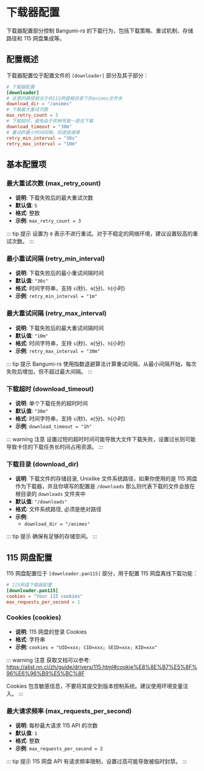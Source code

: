 # 下载器配置

下载器配置部分控制 Bangumi-rs 的下载行为，包括下载策略、重试机制、存储路径和 115 网盘集成等。

## 配置概述

下载器配置位于配置文件的 `[downloader]` 部分及其子部分：

```toml
# 下载器配置
[downloader]
# 这里的路径相当于你115网盘根目录下的animes文件夹
download_dir = "/animes"
# 下载最大重试次数
max_retry_count = 5
# 下载超时，避免由于死种导致一直在下载
download_timeout = "30m"
# 重试的最小时间间隔，将逐级递增
retry_min_interval = "30s"
retry_max_interval = "10m"

```

## 基本配置项

### 最大重试次数 (max_retry_count)

- **说明**: 下载失败后的最大重试次数
- **默认值**: `5`
- **格式**: 整数
- **示例**: `max_retry_count = 3`

::: tip 提示
设置为 `0` 表示不进行重试。对于不稳定的网络环境，建议设置较高的重试次数。
:::

### 最小重试间隔 (retry_min_interval)

- **说明**: 下载失败后的最小重试间隔时间
- **默认值**: `"30s"`
- **格式**: 时间字符串，支持 `s`(秒)、`m`(分)、`h`(小时)
- **示例**: `retry_min_interval = "1m"`

### 最大重试间隔 (retry_max_interval)

- **说明**: 下载失败后的最大重试间隔时间
- **默认值**: `"10m"`
- **格式**: 时间字符串，支持 `s`(秒)、`m`(分)、`h`(小时)
- **示例**: `retry_max_interval = "30m"`

::: tip 提示
Bangumi-rs 使用指数退避算法计算重试间隔，从最小间隔开始，每次失败后增加，但不超过最大间隔。
:::

### 下载超时 (download_timeout)

- **说明**: 单个下载任务的超时时间
- **默认值**: `"30m"`
- **格式**: 时间字符串，支持 `s`(秒)、`m`(分)、`h`(小时)
- **示例**: `download_timeout = "1h"`

::: warning 注意
设置过短的超时时间可能导致大文件下载失败，设置过长则可能导致卡住的下载任务长时间占用资源。
:::

### 下载目录 (download_dir)

- **说明**: 下载文件的存储目录, Unixlike 文件系统路径，如果你使用的是 115 网盘作为下载器，并且你填写的配置是 `/downloads` 那么则代表下载的文件会放在根目录的 `downloads` 文件夹中
- **默认值**: `"/downloads"`
- **格式**: 文件系统路径, 必须是绝对路径
- **示例**:
  - `download_dir = "/animes"`

::: tip 提示
确保有足够的存储空间。
:::

## 115 网盘配置

115 网盘配置位于 `[downloader.pan115]` 部分，用于配置 115 网盘离线下载功能：

```toml
# 115网盘下载器配置
[downloader.pan115]
cookies = "Your 115 cookies"
max_requests_per_second = 1
```

### Cookies (cookies)

- **说明**: 115 网盘的登录 Cookies
- **格式**: 字符串
- **示例**: `cookies = "UID=xxx; CID=xxx; SEID=xxx; KID=xxx"`

::: warning 注意
获取文档可以参考: https://alist.nn.ci/zh/guide/drivers/115.html#cookie%E8%8E%B7%E5%8F%96%E6%96%B9%E5%BC%8F

Cookies 包含敏感信息，不要将其提交到版本控制系统。建议使用环境变量注入。
:::

### 最大请求频率 (max_requests_per_second)

- **说明**: 每秒最大请求 115 API 的次数
- **默认值**: `1`
- **格式**: 整数
- **示例**: `max_requests_per_second = 2`

::: tip 提示
115 网盘 API 有请求频率限制，设置过高可能导致被临时封禁。
:::

